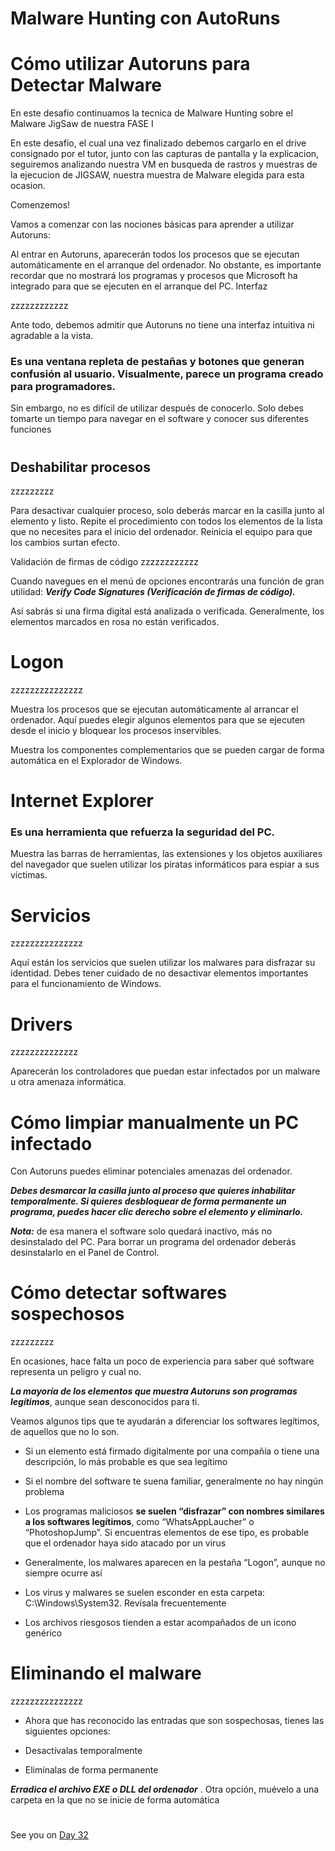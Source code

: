# Malware Hunting con AutoRuns

# Cómo utilizar Autoruns para Detectar Malware



En este desafio continuamos la tecnica de Malware Hunting sobre el Malware JigSaw de nuestra FASE I 

En este desafio, el cual una vez finalizado debemos cargarlo en el drive consignado por el tutor, junto con las capturas de pantalla y la explicacion, seguiremos analizando nuestra VM en busqueda de rastros y muestras de la ejecucion de JIGSAW, nuestra muestra de Malware elegida para esta ocasion.

Comenzemos!

Vamos a comenzar con las nociones básicas para aprender a utilizar Autoruns:

Al entrar en Autoruns, aparecerán todos los procesos que se ejecutan automáticamente en el arranque del ordenador. No obstante, es importante recordar que no mostrará los programas y procesos que Microsoft ha integrado para que se ejecuten en el arranque del PC.
Interfaz

zzzzzzzzzzzz

Ante todo, debemos admitir que Autoruns no tiene una interfaz intuitiva ni agradable a la vista. 

### Es una ventana repleta de pestañas y botones que generan confusión al usuario. Visualmente, parece un programa creado para programadores.

Sin embargo, no es difícil de utilizar después de conocerlo. Solo debes tomarte un tiempo para navegar en el software y conocer sus diferentes funciones


#

## Deshabilitar procesos

zzzzzzzzz

Para desactivar cualquier proceso, solo deberás marcar en la casilla junto al elemento y listo. Repite el procedimiento con todos los elementos de la lista que no necesites para el inicio del ordenador. Reinicia el equipo para que los cambios surtan efecto.

Validación de firmas de código
zzzzzzzzzzzz


Cuando navegues en el menú de opciones encontrarás una función de gran utilidad: ***Verify Code Signatures (Verificación de firmas de código).***

Así sabrás si una firma digital está analizada o verificada. Generalmente, los elementos marcados en rosa no están verificados.


#
# Logon


zzzzzzzzzzzzzzz


Muestra los procesos que se ejecutan automáticamente al arrancar el ordenador. Aquí puedes elegir algunos elementos para que se ejecuten desde el inicio y bloquear los procesos inservibles.

Muestra los componentes complementarios que se pueden cargar de forma automática en el Explorador de Windows.

#
# Internet Explorer


### Es una herramienta que refuerza la seguridad del PC.

Muestra las barras de herramientas, las extensiones y los objetos auxiliares del navegador que suelen utilizar los piratas informáticos para espiar a sus víctimas.


#
# Servicios

zzzzzzzzzzzzzzz

Aquí están los servicios que suelen utilizar los malwares para disfrazar su identidad. Debes tener cuidado de no desactivar elementos importantes para el funcionamiento de Windows.


#
# Drivers

zzzzzzzzzzzzzz

Aparecerán los controladores que puedan estar infectados por un malware u otra amenaza informática.



#
#
# Cómo limpiar manualmente un PC infectado


Con Autoruns puedes eliminar potenciales amenazas del ordenador. 

***Debes desmarcar la casilla junto al proceso que quieres inhabilitar temporalmente. Si quieres desbloquear de forma permanente un programa, puedes hacer clic derecho sobre el elemento y eliminarlo.***

***Nota:*** de esa manera el software solo quedará inactivo, más no desinstalado del PC. Para borrar un programa del ordenador deberás desinstalarlo en el Panel de Control.

#
# Cómo detectar softwares sospechosos

zzzzzzzzz


En ocasiones, hace falta un poco de experiencia para saber qué software representa un peligro y cual no. 

***La mayoría de los elementos que muestra Autoruns son programas legítimos***, aunque sean desconocidos para ti. 

Veamos algunos tips que te ayudarán a diferenciar los softwares legítimos, de aquellos que no lo son.

- Si un elemento está firmado digitalmente por una compañía o tiene una descripción, lo más probable es que sea legítimo

- Si el nombre del software te suena familiar, generalmente no hay ningún problema

- Los programas maliciosos **se suelen “disfrazar” con nombres similares a los softwares legítimos**, como “WhatsAppLaucher” o “PhotoshopJump”. Si encuentras elementos de ese tipo, es probable que el ordenador haya sido atacado por un virus

- Generalmente, los malwares aparecen en la pestaña “Logon”, aunque no siempre ocurre así

- Los virus y malwares se suelen esconder en esta carpeta: C:\Windows\System32. Revísala frecuentemente

- Los archivos riesgosos tienden a estar acompañados de un icono genérico

#
# Eliminando el malware

zzzzzzzzzzzzzzz

- Ahora que has reconocido las entradas que son sospechosas, tienes las siguientes opciones:

- Desactívalas temporalmente

- Elimínalas de forma permanente

***Erradica el archivo EXE o DLL del ordenador*** . Otra opción, muévelo a una carpeta en la que no se inicie de forma automática




#
#
#
#
#


See you on [Day 32](day32.md) 

